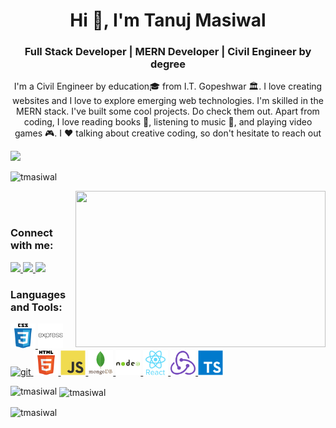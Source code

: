 <h1 align="center">Hi 👋, I'm Tanuj Masiwal</h1>
<h3 align="center">Full Stack Developer | MERN Developer | Civil Engineer by degree</h3>
<p align="center"> I'm a Civil Engineer by education🎓 from I.T. Gopeshwar 🏛.  I love creating websites and I love to explore emerging web technologies. I'm skilled in the MERN stack. I've built some cool projects. Do check them out. Apart from coding, I love reading books 📘, listening to music 🎵, and playing video games 🎮. I ♥️ talking about creative coding, so don't hesitate to reach out 
 </p>
 <a href="https://tmasiwal.github.io/">
    <img src="https://img.shields.io/badge/Portfolio-Portfolio%20Link-ff69b4?style=for-the-badge" />
  </a>
<p align="left"> <img src="https://komarev.com/ghpvc/?username=tmasiwal&label=Profile%20views&color=0e75b6&style=flat" alt="tmasiwal" /> </p>
 <img align="right"   src="https://github.com/tmasiwal/tmasiwal/assets/123891999/0541dbc7-0c4e-4663-ad3e-b4ce185faec7" width="400" height="250"/>
 <br>
 <br>
<h3 align="left">Connect with me:</h3>
<p align="left">
  <a href="https://www.linkedin.com/in/tanuj-masiwal-aa356b1b8/">
    <img src="https://img.shields.io/badge/linkedin-%230077B5.svg?&style=for-the-badge&logo=linkedin&logoColor=white" />
  </a>
  <a href="mailto:tanujmasiwal@gmail.com">
    <img src="https://img.shields.io/badge/Gmail-D14836?style=for-the-badge&logo=gmail&logoColor=white" />
  </a>
  <a href="https://tmasiwal.github.io/">
    <img src="https://img.shields.io/badge/Portfolio-Portfolio%20Link-ff69b4?style=for-the-badge" />
  </a>
</p>



<h3 align="left">Languages and Tools:</h3>
<p align="left"> <a href="https://www.w3schools.com/css/" target="_blank" rel="noreferrer"> <img src="https://raw.githubusercontent.com/devicons/devicon/master/icons/css3/css3-original-wordmark.svg" alt="css3" width="40" height="40"/> </a> <a href="https://expressjs.com" target="_blank" rel="noreferrer"> <img src="https://raw.githubusercontent.com/devicons/devicon/master/icons/express/express-original-wordmark.svg" alt="express" width="40" height="40"/> </a> <a href="https://git-scm.com/" target="_blank" rel="noreferrer"> <img src="https://www.vectorlogo.zone/logos/git-scm/git-scm-icon.svg" alt="git" width="40" height="40"/> </a> <a href="https://www.w3.org/html/" target="_blank" rel="noreferrer"> <img src="https://raw.githubusercontent.com/devicons/devicon/master/icons/html5/html5-original-wordmark.svg" alt="html5" width="40" height="40"/> </a> <a href="https://developer.mozilla.org/en-US/docs/Web/JavaScript" target="_blank" rel="noreferrer"> <img src="https://raw.githubusercontent.com/devicons/devicon/master/icons/javascript/javascript-original.svg" alt="javascript" width="40" height="40"/> </a> <a href="https://www.mongodb.com/" target="_blank" rel="noreferrer"> <img src="https://raw.githubusercontent.com/devicons/devicon/master/icons/mongodb/mongodb-original-wordmark.svg" alt="mongodb" width="40" height="40"/> </a> <a href="https://nodejs.org" target="_blank" rel="noreferrer"> <img src="https://raw.githubusercontent.com/devicons/devicon/master/icons/nodejs/nodejs-original-wordmark.svg" alt="nodejs" width="40" height="40"/> </a> <a href="https://reactjs.org/" target="_blank" rel="noreferrer"> <img src="https://raw.githubusercontent.com/devicons/devicon/master/icons/react/react-original-wordmark.svg" alt="react" width="40" height="40"/> </a> <a href="https://redux.js.org" target="_blank" rel="noreferrer"> <img src="https://raw.githubusercontent.com/devicons/devicon/master/icons/redux/redux-original.svg" alt="redux" width="40" height="40"/> </a> <a href="https://www.typescriptlang.org/" target="_blank" rel="noreferrer"> <img src="https://raw.githubusercontent.com/devicons/devicon/master/icons/typescript/typescript-original.svg" alt="typescript" width="40" height="40"/> </a> </p>

<p><img align="left" src="https://github-readme-stats.vercel.app/api/top-langs?username=tmasiwal&show_icons=true&locale=en&layout=compact" alt="tmasiwal" /></p>

<p>&nbsp;<img align="center" src="https://github-readme-stats.vercel.app/api?username=tmasiwal&show_icons=true&locale=en" alt="tmasiwal" /></p>

<p><img align="center" src="https://github-readme-streak-stats.herokuapp.com/?user=tmasiwal&" alt="tmasiwal" /></p>

